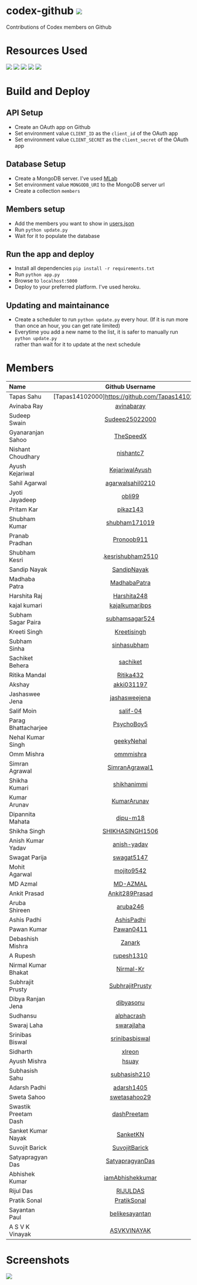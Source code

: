 # codex-github [![](https://img.shields.io/badge/codex-github-blue.svg?style=for-the-badge&display=inline-block)](http://codex.subhrajitpy.me)
Contributions of Codex members on Github 

# Resources Used

![](https://img.shields.io/badge/python-flask-green.svg?style=for-the-badge&display=inline-block&logo=python)
![](https://img.shields.io/badge/%E2%86%91_Deploy_to-Heroku-7056bf.svg?style=for-the-badge&display=inline-block&logo=heroku)
![](https://img.shields.io/badge/MongoDB-3.6-brightgreen.svg?style=for-the-badge&display=inline-block&logo=mongodb)
![](https://img.shields.io/badge/html-5-blue.svg?style=for-the-badge&display=inline-block&logo=html5)
![](https://img.shields.io/badge/css-3-green.svg?style=for-the-badge&display=inline-block&logo=css3)

# Build and Deploy

## API Setup

- Create an OAuth app on Github
- Set environment value `CLIENT_ID` as the `client_id` of the OAuth app
- Set environment value `CLIENT_SECRET` as the `client_secret` of the OAuth app

## Database Setup

- Create a MongoDB server. I've used [MLab](https://www.mlab.com/)
- Set environment value `MONGODB_URI` to the MongoDB server url
- Create a collection `members`

## Members setup

- Add the members you want to show in [users.json](./static/users.json)
- Run `python update.py`
- Wait for it to populate the database

## Run the app and deploy

- Install all dependencies `pip install -r requirements.txt`
- Run `python app.py`
- Browse to `localhost:5000`
- Deploy to your preferred platform. I've used heroku.

## Updating and maintainance

- Create a scheduler to run `python update.py` every hour. (If it is run more than once an hour, you can get rate limited)
- Everytime you add a new name to the list, it is safer to manually run `python update.py` \
  rather than wait for it to update at the next schedule

# Members

| Name | Github Username |
|:------|:----------------:|
| Tapas Sahu | [Tapas14102000]https://github.com/Tapas14102000)
| Avinaba Ray | [avinabaray](https://github.com/avinabaray)
| Sudeep Swain | [Sudeep25022000](https://github.com/Sudeep25022000)
| Gyanaranjan Sahoo | [TheSpeedX](https://github.com/TheSpeedX)
|Nishant Choudhary| [nishantc7](https://github.com/nishantc7)
|Ayush Kejariwal| [KejariwalAyush](https://github.com/KejariwalAyush)
|Sahil Agarwal| [agarwalsahil0210](https://github.com/agarwalsahil0210)
|Jyoti Jayadeep | [obli99](https://github.com/obli99)
|Pritam Kar | [pikaz143](https://github.com/pikaz143)
|Shubham Kumar | [shubham171019](https://github.com/shubham171019)
|Pranab Pradhan | [Pronoob911](https://github.com/Pronoob911)
| Shubham Kesri |.[kesrishubham2510](https://github.com/kesrishubham2510) 
|Sandip Nayak|   [SandipNayak](https://github.com/SandipNayak)
|Madhaba Patra|[MadhabaPatra](https://github.com/MadhabaPatra)
| Harshita Raj | [Harshita248](https://github.com/Harshita248)
| kajal kumari | [kajalkumaribps](https://github.com/kajalkumaribps)
| Subham Sagar Paira | [subhamsagar524](https://github.com/subhamsagar524)
| Kreeti Singh | [Kreetisingh](https://github.com/Kreetisingh)
| Subham Sinha | [sinhasubham](https://github.com/sinhasubham)
| Sachiket Behera | [sachiket](https://github.com/sachiket)
| Ritika Mandal | [Ritika432](https://github.com/Ritika432)
| Akshay | [akki031197](https://github.com/akki031197)
| Jashaswee Jena| [jashasweejena](https://github.com/jashasweejena)
| Salif Moin | [salif-04](https://github.com/salif-04)
| Parag Bhattacharjee | [PsychoBoy5](https://github.com/PsychoBoy5)
| Nehal Kumar Singh | [geekyNehal](https://github.com/geekyNehal)
| Omm Mishra | [ommmishra](https://github.com/ommmishra)
| Simran Agrawal | [SimranAgrawal1](https://github.com/SimranAgrawal1)
| Shikha Kumari | [shikhanimmi](https://github.com/shikhanimmi)
| Kumar Arunav | [KumarArunav](https://github.com/KumarArunav)
| Dipannita Mahata | [dipu-m18](https://github.com/dipu-m18)
| Shikha Singh | [SHIKHASINGH1506](https://github.com/SHIKHASINGH1506)
| Anish Kumar Yadav | [anish-yadav](https://github.com/anish-yadav)
| Swagat Parija | [swagat5147](https://github.com/swagat5147)
| Mohit Agarwal | [mojito9542](https://github.com/mojito9542)
| MD Azmal | [MD-AZMAL](https://github.com/MD-AZMAL)
| Ankit Prasad | [Ankit289Prasad](https://github.com/Ankit289Prasad)
| Aruba Shireen | [aruba246](https://github.com/aruba246)
| Ashis Padhi |	[AshisPadhi](https://github.com/AshisPadhi)
| Pawan Kumar | [Pawan0411](https://github.com/Pawan0411)
| Debashish Mishra | [Zanark](https://github.com/Zanark)
| A Rupesh | [rupesh1310](https://github.com/rupesh1310)
| Nirmal Kumar Bhakat | [Nirmal-Kr](https://github.com/Nirmal-Kr)
| Subhrajit Prusty | [SubhrajitPrusty](https://github.com/SubhrajitPrusty)
| Dibya Ranjan Jena | [dibyasonu](https://github.com/dibyasonu)
| Sudhansu | [alphacrash](https://github.com/alphacrash)
| Swaraj Laha | [swarajlaha](https://github.com/swarajlaha)
| Srinibas Biswal | [srinibasbiswal](https://github.com/srinibasbiswal)
| Sidharth | [xlreon](https://github.com/xlreon)
| Ayush Mishra | [hsuay](https://github.com/hsuay)
| Subhasish Sahu | [subhasish210](https://github.com/subhasish210)
| Adarsh Padhi | [adarsh1405](https://github.com/adarsh1405)
| Sweta Sahoo | [swetasahoo29](https://github.com/swetasahoo29)
| Swastik Preetam Dash | [dashPreetam](https://github.com/dashPreetam)
| Sanket Kumar Nayak | [SanketKN](https://github.com/SanketKN)
| Suvojit Barick | [SuvojitBarick](https://github.com/SuvojitBarick)
| Satyapragyan Das| [SatyapragyanDas](https://github.com/SatyapragyanDas)
| Abhishek Kumar| [iamAbhishekkumar](https://github.com/iamAbhishekkumar)
| Rijul Das | [RIJULDAS](https://github.com/RIJULDAS)
| Pratik Sonal | [PratikSonal](https://github.com/PratikSonal)
| Sayantan Paul | [belikesayantan](https://github.com/belikesayantan)
| A S V K Vinayak|[ASVKVINAYAK](https://github.com/ASVKVINAYAK)
# Screenshots

![](./screenshot.png)
